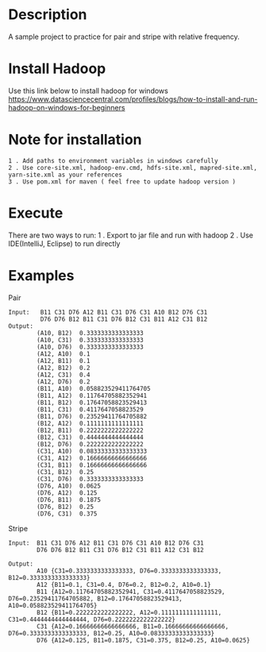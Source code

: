 # Description
A sample project to practice for pair and stripe with relative frequency. 

# Install Hadoop
Use this link below to install hadoop for windows
https://www.datasciencecentral.com/profiles/blogs/how-to-install-and-run-hadoop-on-windows-for-beginners

# Note for installation
```
1 . Add paths to environment variables in windows carefully
2 . Use core-site.xml, hadoop-env.cmd, hdfs-site.xml, mapred-site.xml, yarn-site.xml as your references
3 . Use pom.xml for maven ( feel free to update hadoop version ) 
```
# Execute

There are two ways to run:
1 . Export to jar file and run with hadoop
2 . Use IDE(IntelliJ, Eclipse) to run directly

# Examples
Pair
```
Input:   B11 C31 D76 A12 B11 C31 D76 C31 A10 B12 D76 C31
		 D76 D76 B12 B11 C31 D76 B12 C31 B11 A12 C31 B12
Output: 
		(A10, B12)	0.3333333333333333
		(A10, C31)	0.3333333333333333
		(A10, D76)	0.3333333333333333
		(A12, A10)	0.1
		(A12, B11)	0.1
		(A12, B12)	0.2
		(A12, C31)	0.4
		(A12, D76)	0.2
		(B11, A10)	0.058823529411764705
		(B11, A12)	0.11764705882352941
		(B11, B12)	0.17647058823529413
		(B11, C31)	0.4117647058823529
		(B11, D76)	0.23529411764705882
		(B12, A12)	0.1111111111111111
		(B12, B11)	0.2222222222222222
		(B12, C31)	0.4444444444444444
		(B12, D76)	0.2222222222222222
		(C31, A10)	0.08333333333333333
		(C31, A12)	0.16666666666666666
		(C31, B11)	0.16666666666666666
		(C31, B12)	0.25
		(C31, D76)	0.3333333333333333
		(D76, A10)	0.0625
		(D76, A12)	0.125
		(D76, B11)	0.1875
		(D76, B12)	0.25
		(D76, C31)	0.375

```

Stripe
```
Input:  B11 C31 D76 A12 B11 C31 D76 C31 A10 B12 D76 C31
		D76 D76 B12 B11 C31 D76 B12 C31 B11 A12 C31 B12
		
Output: 
		A10	{C31=0.3333333333333333, D76=0.3333333333333333, B12=0.3333333333333333}
		A12	{B11=0.1, C31=0.4, D76=0.2, B12=0.2, A10=0.1}
		B11	{A12=0.11764705882352941, C31=0.4117647058823529, D76=0.23529411764705882, B12=0.17647058823529413, A10=0.058823529411764705}
		B12	{B11=0.2222222222222222, A12=0.1111111111111111, C31=0.4444444444444444, D76=0.2222222222222222}
		C31	{A12=0.16666666666666666, B11=0.16666666666666666, D76=0.3333333333333333, B12=0.25, A10=0.08333333333333333}
		D76	{A12=0.125, B11=0.1875, C31=0.375, B12=0.25, A10=0.0625}
```

